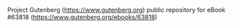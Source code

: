 Project Gutenberg (https://www.gutenberg.org) public repository for
eBook #63818 (https://www.gutenberg.org/ebooks/63818)
